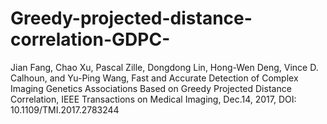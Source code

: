 # Greedy-projected-distance-correlation-GDPC-
Jian Fang, Chao Xu, Pascal Zille, Dongdong Lin, Hong-Wen Deng, Vince D. Calhoun, and Yu-Ping Wang, Fast and Accurate Detection of Complex Imaging Genetics Associations Based on Greedy Projected Distance Correlation, IEEE Transactions on Medical Imaging, Dec.14, 2017, DOI: 10.1109/TMI.2017.2783244
